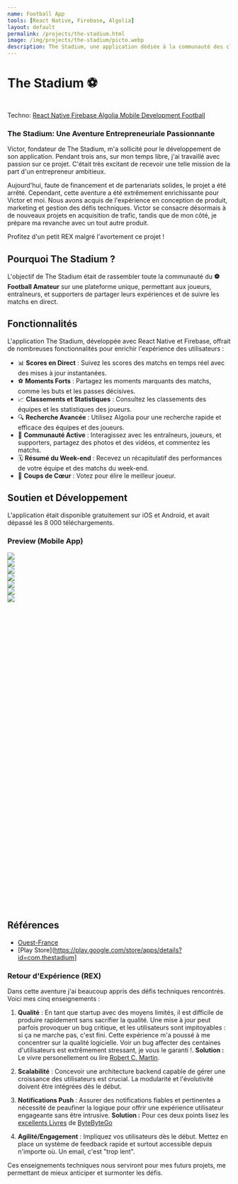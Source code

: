 ```yaml
---
name: Football App
tools: [React Native, Firebase, Algolia]
layout: default
permalink: /projects/the-stadium.html
image: /img/projects/the-stadium/picto.webp
description: The Stadium, une application dédiée à la communauté des clubs de football amateurs en Bretagne.
---
```


# The Stadium ⚽
<style>
.responsive { max-width: 100%; height: auto; } 
.center { display: block; margin-left: auto; margin-right: auto; } 
.swiper {
    width: 100%;
    height: 800px;
}
</style>
<link
  rel="stylesheet"
  href="https://cdn.jsdelivr.net/npm/swiper@11/swiper-bundle.min.css"
/>

<script src="https://cdn.jsdelivr.net/npm/swiper@11/swiper-bundle.min.js"></script>
<p class="post-metadata text-muted">
 <br>Techno: 
<a class="text-decoration-none no-underline" href="/portfolYOU/projects/tags#react-native">
    <span class="tag badge badge-pill text-primary border border-primary">React Native</span>
</a>
<a class="text-decoration-none no-underline" href="/portfolYOU/projects/tags#firebase">
    <span class="tag badge badge-pill text-primary border border-primary">Firebase</span>
</a>
<a class="text-decoration-none no-underline" href="/portfolYOU/projects/tags#algolia">
    <span class="tag badge badge-pill text-primary border border-primary">Algolia</span>
</a>
<a class="text-decoration-none no-underline" href="/portfolYOU/projects/tags#mobile-development">
    <span class="tag badge badge-pill text-primary border border-primary">Mobile Development</span>
</a>
<a class="text-decoration-none no-underline" href="/portfolYOU/projects/tags#football">
    <span class="tag badge badge-pill text-primary border border-primary">Football</span>
</a>
</p>

### The Stadium: Une Aventure Entrepreneuriale Passionnante

Victor, fondateur de The Stadium, m'a sollicité pour le développement de son application. Pendant trois ans, sur mon temps libre, j'ai travaillé avec passion sur ce projet. C'était très excitant de recevoir une telle mission de la part d'un entrepreneur ambitieux.

Aujourd'hui, faute de financement et de partenariats solides, le projet a été arrêté.
Cependant, cette aventure a été extrêmement enrichissante pour Victor et moi. Nous avons acquis de l'expérience en conception de produit, marketing et gestion des défis techniques. 
Victor se consacre désormais à de nouveaux projets en acquisition de trafic, 
tandis que de mon côté, je prépare ma revanche avec un tout autre produit.

Profitez d'un petit REX malgré l'avortement ce projet !

## Pourquoi The Stadium ?
L'objectif de The Stadium était de rassembler toute la communauté du **⚽ Football Amateur** sur une plateforme unique, permettant aux joueurs, entraîneurs, et supporters de partager leurs expériences et de suivre les matchs en direct.

## Fonctionnalités
L'application The Stadium, développée avec React Native et Firebase, offrait de nombreuses fonctionnalités pour enrichir l'expérience des utilisateurs :

- 📊 **Scores en Direct** : Suivez les scores des matchs en temps réel avec des mises à jour instantanées.
- ⚽ **Moments Forts** : Partagez les moments marquants des matchs, comme les buts et les passes décisives.
- 📈 **Classements et Statistiques** : Consultez les classements des équipes et les statistiques des joueurs.
- 🔍 **Recherche Avancée** : Utilisez Algolia pour une recherche rapide et efficace des équipes et des joueurs.
- 👥 **Communauté Active** : Interagissez avec les entraîneurs, joueurs, et supporters, partagez des photos et des vidéos, et commentez les matchs.
- 🗓️ **Résumé du Week-end** : Recevez un récapitulatif des performances de votre équipe et des matchs du week-end.
- 👥 **Coups de Cœur** : Votez pour élire le meilleur joueur.

## Soutien et Développement
L'application était disponible gratuitement sur iOS et Android, et avait dépassé les 8 000 téléchargements.

### Preview (Mobile App)
<div class="swiper">
  <!-- Additional required wrapper -->
  <div class="swiper-wrapper">
    <!-- Slides -->
    <div class="swiper-slide"><img  src="/img/projects/the-stadium/the-stadium-app_1.webp"/> </div>
    <div class="swiper-slide"><img  src="/img/projects/the-stadium/the-stadium-app-5.webp"/> </div>
    <div class="swiper-slide"><img  src="/img/projects/the-stadium/the-stadium-app-2.webp"/> </div>
    <div class="swiper-slide"><img  src="/img/projects/the-stadium/the-stadium-app-4.webp"/> </div>
    <div class="swiper-slide"><img  src="/img/projects/the-stadium/the-stadium-app-6.webp"/> </div>
    <div class="swiper-slide"><img  src="/img/projects/the-stadium/the-stadium-app-7.webp"/> </div>
    <div class="swiper-slide"><img  src="/img/projects/the-stadium/the-stadium-app-8.webp"/> </div>
  </div>
  <!-- If we need pagination -->
  <div class="swiper-pagination"></div>

  <div class="swiper-button-prev"></div>
  <div class="swiper-button-next"></div>
</div>


## Références
- [Ouest-France](https://www.ouest-france.fr/bretagne/rennes-35000/football-a-27-ans-ce-rennais-a-cree-une-appli-pour-suivre-les-clubs-amateurs-bretons-e48fcf64-d070-11ec-9a5d-1e5046ed7ce7)
- [Play Store](https://play.google.com/store/apps/details?id=com.thestadium]
### Retour d'Expérience (REX)

Dans cette aventure j'ai beaucoup appris des défis techniques rencontrés. Voici mes cinq enseignements :

1. **Qualité** : En tant que startup avec des moyens limités, il est difficile de produire rapidement sans sacrifier la qualité. 
Une mise à jour peut parfois provoquer un bug critique, et les utilisateurs sont impitoyables : si ça ne marche pas, c'est fini.
Cette expérience m'a poussé à me concentrer sur la qualité logicielle. 
Voir un bug affecter des centaines d'utilisateurs est extrêmement stressant, je vous le garanti !.
**Solution :** Le vivre personellement ou lire [Robert C. Martin](https://www.amazon.fr/Architecture-logicielle-propre-Robert-C-Martin/dp/2326002679).

2. **Scalabilité** : Concevoir une architecture backend capable de gérer une croissance des utilisateurs est crucial. La modularité et l'évolutivité doivent être intégrées dès le début.
3. **Notifications Push** : Assurer des notifications fiables et pertinentes a nécessité de peaufiner la logique pour offrir une expérience utilisateur engageante sans être intrusive.
**Solution :** Pour ces deux points lisez les [excellents Livres](https://www.amazon.fr/System-Design-Interview-insiders-Second/dp/B08CMF2CQF) de [ByteByteGo](https://bytebytego.com/)

4. **Agilité/Engagement** : Impliquez vos utilisateurs dès le début. Mettez en place un système de feedback rapide et surtout accessible depuis n'importe où. Un email, c'est "trop lent".

Ces enseignements techniques nous serviront pour mes futurs projets, me permettant de mieux anticiper et surmonter les défis.
